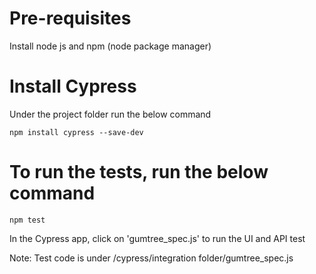 # Pre-requisites 

Install node js and npm (node package manager)

# Install Cypress
Under the project folder run the below command
```
npm install cypress --save-dev
```

# To run the tests, run the below command
```
npm test
```

In the Cypress app, click on 'gumtree_spec.js' to run the UI and API test

Note: Test code is under /cypress/integration folder/gumtree_spec.js
